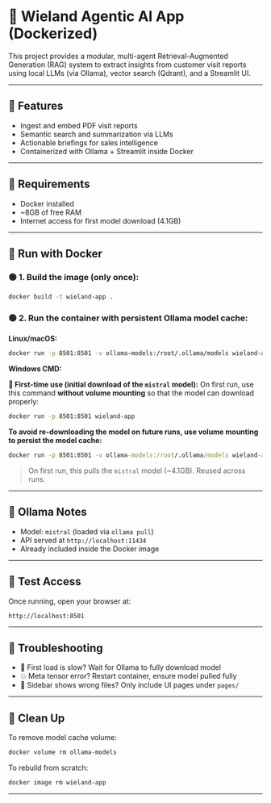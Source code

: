 # 🧠 Wieland Agentic AI App (Dockerized)

This project provides a modular, multi-agent Retrieval-Augmented Generation (RAG) system to extract insights from customer visit reports using local LLMs (via Ollama), vector search (Qdrant), and a Streamlit UI.

---

## 🚀 Features

- Ingest and embed PDF visit reports
- Semantic search and summarization via LLMs
- Actionable briefings for sales intelligence
- Containerized with Ollama + Streamlit inside Docker

---

## 🧰 Requirements

- Docker installed
- ~8GB of free RAM
- Internet access for first model download (4.1GB)

---

## 🐳 Run with Docker

### 🟢 1. Build the image (only once):

```bash
docker build -t wieland-app .
```

### 🟢 2. Run the container with persistent Ollama model cache:

**Linux/macOS:**

```bash
docker run -p 8501:8501 -v ollama-models:/root/.ollama/models wieland-app
```

**Windows CMD:**

**🔰 First-time use (initial download of the `mistral` model):**
On first run, use this command **without volume mounting** so that the model can download properly:

```bash
docker run -p 8501:8501 wieland-app 
```
**To avoid re-downloading the model on future runs, use volume mounting to persist the model cache:**

```cmd
docker run -p 8501:8501 -v ollama-models:/root/.ollama/models wieland-app
```

> On first run, this pulls the `mistral` model (~4.1GB). Reused across runs.

---


## 🧠 Ollama Notes

- Model: `mistral` (loaded via `ollama pull`)
- API served at `http://localhost:11434`
- Already included inside the Docker image

---

## 🧪 Test Access

Once running, open your browser at:

```
http://localhost:8501
```

---

## 🙋 Troubleshooting

- 🐢 First load is slow? Wait for Ollama to fully download model
- 💥 Meta tensor error? Restart container, ensure model pulled fully
- 🚫 Sidebar shows wrong files? Only include UI pages under `pages/`

---

## 🧼 Clean Up

To remove model cache volume:
```bash
docker volume rm ollama-models
```

To rebuild from scratch:
```bash
docker image rm wieland-app
```

---
